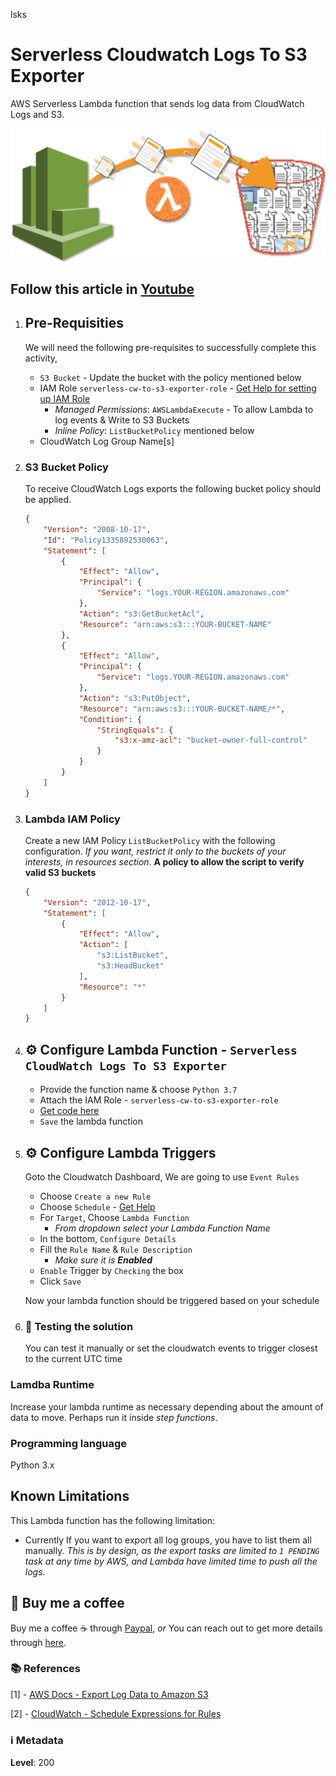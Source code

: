 lsks

# Serverless Cloudwatch Logs To S3 Exporter

AWS Serverless Lambda function that sends log data from CloudWatch Logs and S3.

![Fig : Serverless Cloudwatch Logs To S3 Exporter](images/serverless-cloudwatch-logs-exporter.png)

## Follow this article in [Youtube](https://www.youtube.com/watch?v=JS0bDErJ9Rw&list=PLxzKY3wu0_FKok5gI1v4g4S-g-PLaW9YD&index=31&t=0s)

1. ## Pre-Requisities

    We will need the following pre-requisites to successfully complete this activity,
    - `S3 Bucket` - Update the bucket with the policy mentioned below
    - IAM Role `serverless-cw-to-s3-exporter-role` - [Get Help for setting up IAM Role](https://www.youtube.com/watch?v=5g0Cuq-qKA0&list=PLxzKY3wu0_FLaF9Xzpyd9p4zRCikkD9lE&index=11)
        - _Managed Permissions_: `AWSLambdaExecute` - To allow Lambda to log events & Write to S3 Buckets
        - _Inline Policy_: `ListBucketPolicy` mentioned below
    - CloudWatch Log Group Name[s]

1. ### S3 Bucket Policy

    To receive CloudWatch Logs exports the following bucket policy should be applied.

    ```json
    {
        "Version": "2008-10-17",
        "Id": "Policy1335892530063",
        "Statement": [
            {
                "Effect": "Allow",
                "Principal": {
                    "Service": "logs.YOUR-REGION.amazonaws.com"
                },
                "Action": "s3:GetBucketAcl",
                "Resource": "arn:aws:s3:::YOUR-BUCKET-NAME"
            },
            {
                "Effect": "Allow",
                "Principal": {
                    "Service": "logs.YOUR-REGION.amazonaws.com"
                },
                "Action": "s3:PutObject",
                "Resource": "arn:aws:s3:::YOUR-BUCKET-NAME/*",
                "Condition": {
                    "StringEquals": {
                        "s3:x-amz-acl": "bucket-owner-full-control"
                    }
                }
            }
        ]
    }
    ```

1. ### Lambda IAM Policy

    Create a new IAM Policy `ListBucketPolicy` with the following  configuration. _If you want, restrict it only to the buckets of your interests, in resources section_.
    **A policy to allow the script to verify valid S3 buckets**

    ```json
    {
        "Version": "2012-10-17",
        "Statement": [
            {
                "Effect": "Allow",
                "Action": [
                    "s3:ListBucket",
                    "s3:HeadBucket"
                ],
                "Resource": "*"
            }
        ]
    }
    ```

1. ## ⚙️ Configure Lambda Function - `Serverless CloudWatch Logs To S3 Exporter`

    - Provide the function name & choose `Python 3.7`
    - Attach the IAM Role - `serverless-cw-to-s3-exporter-role`
    - [Get code here](https://www.youtube.com/c/valaxytechnologies/about)
    - `Save` the lambda function

1. ## ⚙️ Configure Lambda Triggers

    Goto the Cloudwatch Dashboard, We are going to use `Event Rules`
    - Choose `Create a new Rule`
    - Choose `Schedule` - [Get Help](#references)
    - For `Target`, Choose `Lambda Function`
       - _From dropdown select your Lambda Function Name_
    - In the bottom, `Configure Details`
    - Fill the `Rule Name` & `Rule Description`
       - _Make sure it is **Enabled**_
    - `Enable` Trigger by `Checking` the box
    - Click `Save`

    Now your lambda function should be triggered based on your schedule

1. ### 🔬 Testing the solution

    You can test it manually or set the cloudwatch events to trigger closest to the current UTC time

### Lamdba Runtime

Increase your lambda runtime as necessary depending about the amount of data to move. Perhaps run it inside _step functions_.

### Programming language

Python 3.x

## Known Limitations

This Lambda function has the following limitation:

- Currently If you want to export all log groups, you have to list them all manually. _This is by design, as the export tasks are limited to `1 PENDING` task at any time by AWS, and Lambda have limited time to push all the logs._

## 👋 Buy me a coffee

Buy me a coffee ☕ through [Paypal](https://paypal.me/valaxy), _or_ You can reach out to get more details through [here](https://youtube.com/c/valaxytechnologies/about).

### 📚 References

[1] - [AWS Docs - Export Log Data to Amazon S3](http://docs.aws.amazon.com/AmazonCloudWatch/latest/logs/S3ExportTasks.html)

[2] - [CloudWatch - Schedule Expressions for Rules](http://docs.aws.amazon.com/AmazonCloudWatch/latest/events/ScheduledEvents.html#RateExpressions)

### ℹ️ Metadata

**Level**: 200
